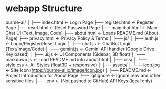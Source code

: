 # webapp Structure 

burme-ai/
│
├── index.html              ← Login Page
├── register.html           ← Register Page
├── reset.html              ← Reset Password Page
├── mainchat.html           ← Main Chat UI (Text, Image, Code)
├── about.html              ← Loads README.md (About Page)
├── privacy.html            ← Privacy Policy & Terms
│
├── js/
│   ├── auth.js             ← Login/Register/Reset Logic
│   ├── chat.js             ← ChatBot Logic (Text/Image/Code)
│   ├── gemini.js           ← Gemini API handler (Google Drive Key based)
│   ├── ui.js               ← UI Components (Sidebar, 3D float)
│   └── markdown.js         ← Load README.md into about.html
│
├── css/
│   └── style.css           ← All Styles (float3D + responsive)
│
├── assets/
│   └── icon.jpg            ← Site Icon (https://burme-ai.io/image/icon.jpg)
│
├── README.md               ← Project Introduction for About Page
├── .gitignore              ← Ignore .env and other sensitive files
├── .env                    ← (Not pushed to GitHub) API Keys (local only)
